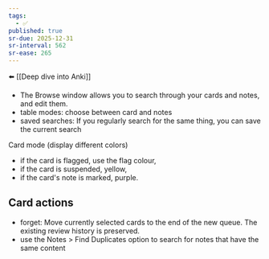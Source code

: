 ```yaml
---
tags:
  - ✅
published: true
sr-due: 2025-12-31
sr-interval: 562
sr-ease: 265
---
```

⬅️ [[Deep dive into Anki]]

- The Browse window allows you to search through your cards and notes, and edit them. 
- table modes: choose between card and notes
- saved searches: If you regularly search for the same thing, you can save the current search

Card mode (display different colors)
 - if the card is flagged, use the flag colour,
  - if the card is suspended, yellow,
  - if the card's note is marked, purple.
## Card actions
- forget: Move currently selected cards to the end of the new queue. The existing review history is preserved.
 - use the Notes > Find Duplicates option to search for notes that have the same content
